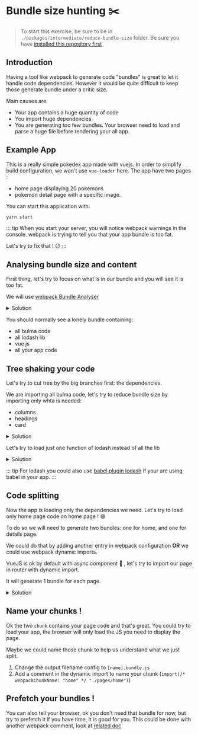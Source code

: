 # Bundle size hunting :scissors:

> To start this exercise, be sure to be in `./packages/intermediate/reduce-bundle-size` folder.
> Be sure you have [installed this repository first](../README.md#install)

## Introduction

Having a tool like webpack to generate code "bundles" is great to let it handle code dependencies.
However it would be quite difficult to keep those generate bundle under a critic size.

Main causes are:

- Your app contains a huge quantity of code
- You import huge dependencies
- You are generating too few bundles. Your browser need to load and parse a huge file before rendering your all app.

## Example App

This is a really simple pokedex app made with vuejs.
In order to simplify build configuration, we won't use `vue-loader` here.
The app have two pages :

- home page displaying 20 pokemons
- pokemon detail page with a specific image.

You can start this application with:

```bash
yarn start
```

::: tip
When you start your server, you will notice webpack warnings in the console.
webpack is trying to tell you that your app bundle is too fat.

Let's try to fix that ! :wink:
:::

## Analysing bundle size and content

First thing, let's try to focus on what is in our bundle and you will see it is too fat.

We will use [webpack Bundle Analyser](https://github.com/webpack-contrib/webpack-bundle-analyzer)

<details>
<summary>Solution</summary>

```js
const BundleAnalyzerPlugin = require("webpack-bundle-analyzer")
  .BundleAnalyzerPlugin;

module.exports = {
  plugins: [new BundleAnalyzerPlugin()]
};
```

</details>

You should normally see a lonely bundle containing:

- all bulma code
- all lodash lib
- vue js
- all your app code

## Tree shaking your code

Let's try to cut tree by the big branches first: the dependencies.

We are importing all bulma code, let's try to reduce bundle size by importing only whta is needed:

- columns
- headings
- card

<details>
<summary>Solution</summary>

Create a file `app.sass` and only load bulma parts.

```sass
@charset "utf-8"

@import "~bulma/sass/utilities/_all.sass"
@import "~bulma/sass/base/_all.sass"
@import "~bulma/sass/components/card.sass"
@import "~bulma/sass/elements/title.sass"
@import "~bulma/sass/grid/columns.sass"
```

</details>

Let's try to load just one function of lodash instead of all the lib

<details>
<summary>Solution</summary>

```js
import _capitalize from "lodash/capitalize";
```

</details>

::: tip
For lodash you could also use [babel plugin lodash](https://github.com/lodash/babel-plugin-lodash) if your are using babel in your app.
:::

## Code splitting

Now the app is loading only the dependencies we need.
Let's try to load only home page code on home page ! :smile:

To do so we will need to generate two bundles: one for home, and one for details page.

We could do that by adding another entry in webpack configuration **OR** we could use webpack dynamic imports.

VueJS is ok by default with async component :tada: , let's try to import our page in router with dynamic import.

It will generate 1 bundle for each page.

<details>
<summary>Solution</summary>

```js
import Vue from "vue";
import Router from "vue-router";

Vue.use(Router);

export default new Router({
  routes: [
    { path: "/", component: () => import("./pages/home") },
    {
      path: "/details/:id",
      component: () => import("./pages/details"),
      props: true
    }
  ]
});
```

</details>

## Name your chunks !

Ok the two `chunk` contains your page code and that's great.
You could try to load your app, the browser will only load the JS you need to display the page.

Maybe we could name those chunk to help us understand what we just split.

1. Change the output filename config to `[name].bundle.js`
2. Add a comment in the dynamic import to name your chunk (`import(/* webpackChunkName: "home" */ "./pages/home")`)

## Prefetch your bundles !

You can also tell your browser, ok you don't need that bundle for now, but try to prefetch it if you have time, it is good for you.
This could be done with another webpack comment, look at [related doc](https://webpack.js.org/guides/code-splitting/#prefetchingpreloading-modules)

